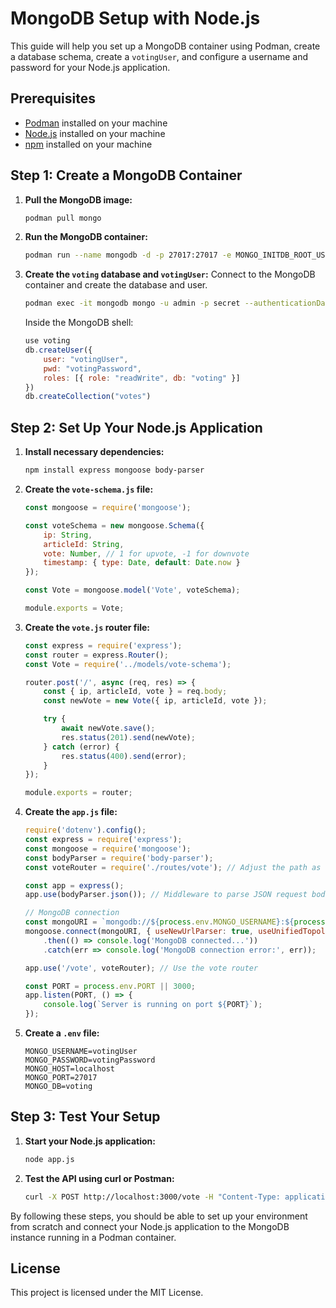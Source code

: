 # MongoDB Setup with Node.js

This guide will help you set up a MongoDB container using Podman, create a database schema, create a `votingUser`, and configure a username and password for your Node.js application.

## Prerequisites

- [Podman](https://podman.io/getting-started/installation) installed on your machine
- [Node.js](https://nodejs.org/) installed on your machine
- [npm](https://www.npmjs.com/get-npm) installed on your machine

## Step 1: Create a MongoDB Container

1. **Pull the MongoDB image:**
    ```bash
    podman pull mongo
    ```

2. **Run the MongoDB container:**
    ```bash
    podman run --name mongodb -d -p 27017:27017 -e MONGO_INITDB_ROOT_USERNAME=admin -e MONGO_INITDB_ROOT_PASSWORD=secret mongo
    ```

3. **Create the `voting` database and `votingUser`:**
    Connect to the MongoDB container and create the database and user.
    ```bash
    podman exec -it mongodb mongo -u admin -p secret --authenticationDatabase admin
    ```

    Inside the MongoDB shell:
    ```js
    use voting
    db.createUser({
        user: "votingUser",
        pwd: "votingPassword",
        roles: [{ role: "readWrite", db: "voting" }]
    })
    db.createCollection("votes")
    ```

## Step 2: Set Up Your Node.js Application

1. **Install necessary dependencies:**
    ```bash
    npm install express mongoose body-parser
    ```

2. **Create the `vote-schema.js` file:**
    ```javascript
    const mongoose = require('mongoose');

    const voteSchema = new mongoose.Schema({
        ip: String,
        articleId: String,
        vote: Number, // 1 for upvote, -1 for downvote
        timestamp: { type: Date, default: Date.now }
    });

    const Vote = mongoose.model('Vote', voteSchema);

    module.exports = Vote;
    ```

3. **Create the `vote.js` router file:**
    ```javascript
    const express = require('express');
    const router = express.Router();
    const Vote = require('../models/vote-schema');

    router.post('/', async (req, res) => {
        const { ip, articleId, vote } = req.body;
        const newVote = new Vote({ ip, articleId, vote });

        try {
            await newVote.save();
            res.status(201).send(newVote);
        } catch (error) {
            res.status(400).send(error);
        }
    });

    module.exports = router;
    ```

4. **Create the `app.js` file:**
    ```javascript
    require('dotenv').config();
    const express = require('express');
    const mongoose = require('mongoose');
    const bodyParser = require('body-parser');
    const voteRouter = require('./routes/vote'); // Adjust the path as necessary

    const app = express();
    app.use(bodyParser.json()); // Middleware to parse JSON request bodies

    // MongoDB connection
    const mongoURI = `mongodb://${process.env.MONGO_USERNAME}:${process.env.MONGO_PASSWORD}@${process.env.MONGO_HOST}:${process.env.MONGO_PORT}/${process.env.MONGO_DB}`;
    mongoose.connect(mongoURI, { useNewUrlParser: true, useUnifiedTopology: true })
        .then(() => console.log('MongoDB connected...'))
        .catch(err => console.log('MongoDB connection error:', err));

    app.use('/vote', voteRouter); // Use the vote router

    const PORT = process.env.PORT || 3000;
    app.listen(PORT, () => {
        console.log(`Server is running on port ${PORT}`);
    });
    ```

5. **Create a `.env` file:**
    ```env
    MONGO_USERNAME=votingUser
    MONGO_PASSWORD=votingPassword
    MONGO_HOST=localhost
    MONGO_PORT=27017
    MONGO_DB=voting
    ```

## Step 3: Test Your Setup

1. **Start your Node.js application:**
    ```bash
    node app.js
    ```

2. **Test the API using curl or Postman:**
    ```bash
    curl -X POST http://localhost:3000/vote -H "Content-Type: application/json" -d '{"ip": "192.168.1.1", "articleId": "123", "vote": 1}'
    ```

By following these steps, you should be able to set up your environment from scratch and connect your Node.js application to the MongoDB instance running in a Podman container.

## License

This project is licensed under the MIT License.